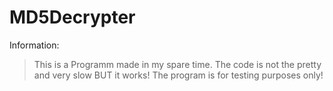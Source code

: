 # MD5Decrypter
Information:
> This is a Programm made in my spare time.
> The code is not the pretty and very slow BUT it works!
> The program is for testing purposes only!
